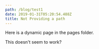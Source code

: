 ```yaml
---
path: /blog/test1
date: 2019-01-31T05:20:54.488Z
title: Not Providing a path
---
```

Here is a dynamic page in the pages folder. 

This doesn't seem to work?
